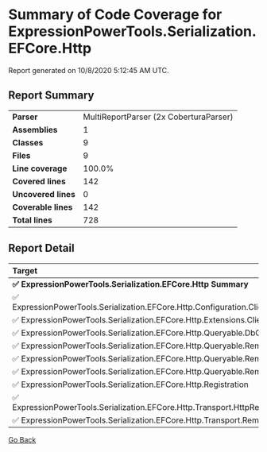 # Summary of Code Coverage for ExpressionPowerTools.Serialization.EFCore.Http

Report generated on 10/8/2020 5:12:45 AM UTC.

## Report Summary

| | |
|:--|:--|
|**Parser**|MultiReportParser (2x CoberturaParser)
|**Assemblies**|1
|**Classes**|9
|**Files**|9
|**Line coverage**|100.0%
|**Covered lines**|142
|**Uncovered lines**|0
|**Coverable lines**|142
|**Total lines**|728

## Report Detail

|Target|Coverage|
|:--|--:|
|**✅ ExpressionPowerTools.Serialization.EFCore.Http Summary**|100.0%|
|✅   ExpressionPowerTools.Serialization.EFCore.Http.Configuration.ClientHttpConfiguration|100.0%|
|✅   ExpressionPowerTools.Serialization.EFCore.Http.Extensions.ClientExtensions|100.0%|
|✅   ExpressionPowerTools.Serialization.EFCore.Http.Queryable.DbClientContext|100.0%|
|✅   ExpressionPowerTools.Serialization.EFCore.Http.Queryable.RemoteContext|100.0%|
|✅   ExpressionPowerTools.Serialization.EFCore.Http.Queryable.RemoteQuery|100.0%|
|✅   ExpressionPowerTools.Serialization.EFCore.Http.Queryable.RemoteQueryProvider|100.0%|
|✅   ExpressionPowerTools.Serialization.EFCore.Http.Registration|100.0%|
|✅   ExpressionPowerTools.Serialization.EFCore.Http.Transport.HttpRemoteQueryResolver|100.0%|
|✅   ExpressionPowerTools.Serialization.EFCore.Http.Transport.RemoteQueryClient|100.0%|

[Go Back](./index.md)
